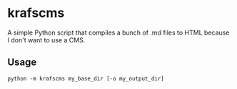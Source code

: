 # krafscms
A simple Python script that compiles a bunch of .md files to HTML because I don't want to use a CMS.

## Usage

`python -m krafscms my_base_dir [-o my_output_dir]`
